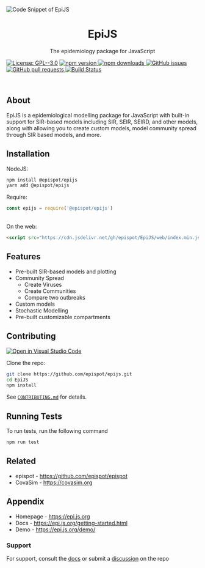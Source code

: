 ![Code Snippet of EpiJS](https://i.ibb.co/xX7yyzH/image.png)
<h1 align='center'>EpiJS</h1>
<p align='center'>The epidemiology package for JavaScript

[![License: GPL--3.0](https://img.shields.io/github/license/epispot/EpiJS?style=flat-square)](https://github.com/epispot/epijs/blob/main/LICENSE)
[![npm version](https://img.shields.io/npm/v/@epispot/epijs?style=flat-square)
![npm downloads](https://img.shields.io/npm/dt/@epispot/epijs?color=%232c5fde&label=npm%20downloads&style=flat-square) ](https://npmjs.org/package/@epispot/epijs) 
[![GitHub issues](https://img.shields.io/github/issues/epispot/epijs?style=flat-square) ](https://github.com/epispot/epijs/issues/) 
[![GitHub pull requests](https://img.shields.io/github/issues-pr/epispot/epijs?style=flat-square) ](https://github.com/epispot/EpiJS/pulls) 
[![Build Status](https://img.shields.io/github/workflow/status/epispot/EpiJS/Build?label=Build&logo=GitHub&logoColor=white&style=flat-square)](https://github.com/epispot/EpiJS/actions/workflows/build.yml)
</p>
<br>

## About
EpiJS is a epidemiological modelling package for JavaScript with built-in support
for SIR-based models including SIR, SEIR, SEIRD, and other models, along with allowing
you to create custom models, model community spread through SIR based models, and more.
## Installation

NodeJS:
```sh
npm install @epispot/epijs
yarn add @epispot/epijs
```
Require:
```javascript
const epijs = require('@epispot/epijs')
```
\
On the web:
```html
<script src="https://cdn.jsdelivr.net/gh/epispot/EpiJS/web/index.min.js"></script>
```
## Features

- Pre-built SIR-based models and plotting
- Community Spread
    - Create Viruses
    - Create Communities
    - Compare two outbreaks 
- Custom models
- Stochastic Modelling
- Pre-built customizable compartments
## Contributing

<a href="https://open.vscode.dev/epispot/EpiJS"><img src="https://open.vscode.dev/badges/open-in-vscode.svg" alt="Open in Visual Studio Code"></a>

Clone the repo:
```sh
git clone https://github.com/epispot/epijs.git 
cd EpiJS
npm install
```

See [`CONTRIBUTING.md`](https://github.com/epispot/EpiJS/blob/main/CONTRIBUTING.md) for details.

## Running Tests

To run tests, run the following command

```sh
npm run test
```

  
## Related

- epispot - https://github.com/epispot/epispot
- CovaSim - https://covasim.org
## Appendix

- Homepage - https://epi.js.org
- Docs - https://epi.js.org/getting-started.html
- Demo - https://epi.js.org/demo/

### Support

For support, consult the [docs](https://epi.js.org) or submit a [discussion](https://github.com/epispot/EpiJS/discussions/new) on the repo

